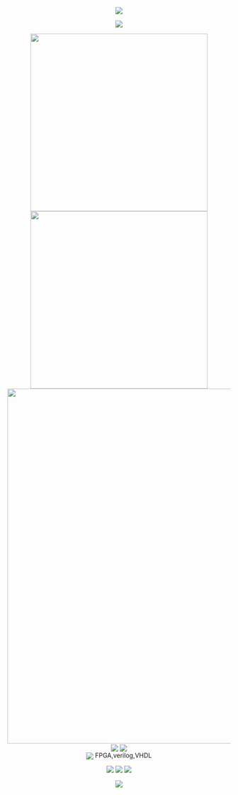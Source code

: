 <!-- https://github.com/kyechan99/capsule-render -->
<p align="center">
<img src="https://capsule-render.vercel.app/api?type=waving&color=timeGradient&height=300&&section=header&text=HI%20THERE&fontSize=90&fontAlign=50&fontAlignY=30&desc=I%20am%20ShangYi7!&descAlign=50&descSize=30&descAlignY=60&animation=twinkling" />
</p>

<!-- https://github.com/DenverCoder1/readme-typing-svg -->
<p align="center">
<img src="https://readme-typing-svg.demolab.com?font=Orbitron&size=25&pause=1000&center=true&vCenter=true&random=false&width=600&lines=Welcome+to+my+GitHub+page!;I+am+a+high+school+student!" />
</p>

<p align="center">
<img align="center" width="400" src="https://github-readme-stats.vercel.app/api?username=ShangYi7&theme=transparent&show_icons=true&hide_border=true&show=reviews&hide_title=true&hide=contribs" />
<img align="center" width="400" src="https://streak-stats.demolab.com?user=ShangYi7&theme=transparent&date_format=%5BY.%5Dn.j&hide_border=true" />
<br/>
<!-- https://github.com/Ashutosh00710/github-readme-activity-graph -->
<img width="800" src="https://github-readme-activity-graph.vercel.app/graph?username=ShangYi7&theme=github-compact&hide_border=true&area=true&custom_title=Contribution%20Graph" />
<br/>
<!-- https://github.com/anuraghazra/github-readme-stats -->
<img align="center" src="https://github-readme-stats.vercel.app/api/top-langs?username=ShangYi7&theme=transparent&hide_border=true&layout=compact&langs_count=22" />
<!-- https://github.com/anuraghazra/github-readme-stats -->
<img align="center" src="https://github-readme-stats.vercel.app/api/top-langs/?username=ShangYi7&theme=transparent&hide_border=true&layout=donut-vertical&langs_count=6" />
<br/>
<!-- https://github.com/tandpfun/skill-icons -->
<img align="center" src="https://skillicons.dev/icons?i=py,c,cs,html,css,md,lua,powershell,notion,discord,visualstudio,vscode,linux,windows&theme=dark" />
FPGA,verilog,VHDL
</p>

<p align="center">
<a href="https://discord.com/users/488001475906371586"><img src="https://img.shields.io/badge/Discord-%237289DA.svg?logo=discord&logoColor=white" /></a>
<a href="https://instagram.com/https://www.instagram.com/shang_yi6/"><img src="https://img.shields.io/badge/Instagram-%23E4405F.svg?logo=Instagram&logoColor=white" /></a>
<a href="https://www.taiwan.gov.tw"><img src="https://img.shields.io/badge/Taiwan-Taiwan?labelColor=%23CC0000&color=%23CC0000" /></a>
</p>

<!-- https://github.com/kyechan99/capsule-render -->
<p align="center">
<img src="https://capsule-render.vercel.app/api?type=waving&color=timeGradient&height=300&&section=footer&text=THE%20END&fontSize=90&fontAlign=50&fontAlignY=70&desc=Good%20people%20havea%20safe%20life!&descAlign=50&descSize=30&descAlignY=40&animation=twinkling" />
</p>
